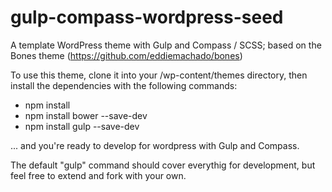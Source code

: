 gulp-compass-wordpress-seed
======================

A template WordPress theme with Gulp and Compass / SCSS; based on the Bones theme (https://github.com/eddiemachado/bones)

To use this theme, clone it into your /wp-content/themes directory, then install the dependencies with the following commands:

* npm install
* npm install bower --save-dev
* npm install gulp --save-dev


... and you're ready to develop for wordpress with Gulp and Compass.  


The default "gulp" command should cover everythig for development, but feel free to extend and fork with your own.
